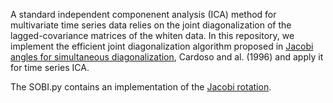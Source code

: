 A standard independent componenent analysis (ICA) method for multivariate time series data relies on the joint diagonalization of the lagged-covariance matrices of the whiten data. In this repository, we implement the efficient joint diagonalization algorithm proposed in [Jacobi angles for simultaneous diagonalization](https://www.researchgate.net/publication/277295728_Jacobi_Angles_For_Simultaneous_Diagonalization), Cardoso and al. (1996) and apply it for time series ICA.

The SOBI.py contains an implementation of the [Jacobi rotation](https://en.wikipedia.org/wiki/Jacobi_rotation). 
